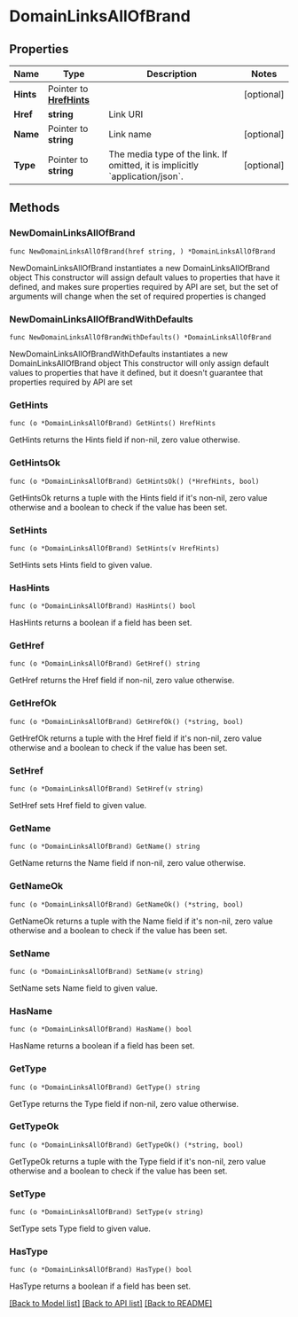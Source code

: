 # DomainLinksAllOfBrand

## Properties

Name | Type | Description | Notes
------------ | ------------- | ------------- | -------------
**Hints** | Pointer to [**HrefHints**](HrefHints.md) |  | [optional] 
**Href** | **string** | Link URI | 
**Name** | Pointer to **string** | Link name | [optional] 
**Type** | Pointer to **string** | The media type of the link. If omitted, it is implicitly &#x60;application/json&#x60;. | [optional] 

## Methods

### NewDomainLinksAllOfBrand

`func NewDomainLinksAllOfBrand(href string, ) *DomainLinksAllOfBrand`

NewDomainLinksAllOfBrand instantiates a new DomainLinksAllOfBrand object
This constructor will assign default values to properties that have it defined,
and makes sure properties required by API are set, but the set of arguments
will change when the set of required properties is changed

### NewDomainLinksAllOfBrandWithDefaults

`func NewDomainLinksAllOfBrandWithDefaults() *DomainLinksAllOfBrand`

NewDomainLinksAllOfBrandWithDefaults instantiates a new DomainLinksAllOfBrand object
This constructor will only assign default values to properties that have it defined,
but it doesn't guarantee that properties required by API are set

### GetHints

`func (o *DomainLinksAllOfBrand) GetHints() HrefHints`

GetHints returns the Hints field if non-nil, zero value otherwise.

### GetHintsOk

`func (o *DomainLinksAllOfBrand) GetHintsOk() (*HrefHints, bool)`

GetHintsOk returns a tuple with the Hints field if it's non-nil, zero value otherwise
and a boolean to check if the value has been set.

### SetHints

`func (o *DomainLinksAllOfBrand) SetHints(v HrefHints)`

SetHints sets Hints field to given value.

### HasHints

`func (o *DomainLinksAllOfBrand) HasHints() bool`

HasHints returns a boolean if a field has been set.

### GetHref

`func (o *DomainLinksAllOfBrand) GetHref() string`

GetHref returns the Href field if non-nil, zero value otherwise.

### GetHrefOk

`func (o *DomainLinksAllOfBrand) GetHrefOk() (*string, bool)`

GetHrefOk returns a tuple with the Href field if it's non-nil, zero value otherwise
and a boolean to check if the value has been set.

### SetHref

`func (o *DomainLinksAllOfBrand) SetHref(v string)`

SetHref sets Href field to given value.


### GetName

`func (o *DomainLinksAllOfBrand) GetName() string`

GetName returns the Name field if non-nil, zero value otherwise.

### GetNameOk

`func (o *DomainLinksAllOfBrand) GetNameOk() (*string, bool)`

GetNameOk returns a tuple with the Name field if it's non-nil, zero value otherwise
and a boolean to check if the value has been set.

### SetName

`func (o *DomainLinksAllOfBrand) SetName(v string)`

SetName sets Name field to given value.

### HasName

`func (o *DomainLinksAllOfBrand) HasName() bool`

HasName returns a boolean if a field has been set.

### GetType

`func (o *DomainLinksAllOfBrand) GetType() string`

GetType returns the Type field if non-nil, zero value otherwise.

### GetTypeOk

`func (o *DomainLinksAllOfBrand) GetTypeOk() (*string, bool)`

GetTypeOk returns a tuple with the Type field if it's non-nil, zero value otherwise
and a boolean to check if the value has been set.

### SetType

`func (o *DomainLinksAllOfBrand) SetType(v string)`

SetType sets Type field to given value.

### HasType

`func (o *DomainLinksAllOfBrand) HasType() bool`

HasType returns a boolean if a field has been set.


[[Back to Model list]](../README.md#documentation-for-models) [[Back to API list]](../README.md#documentation-for-api-endpoints) [[Back to README]](../README.md)


